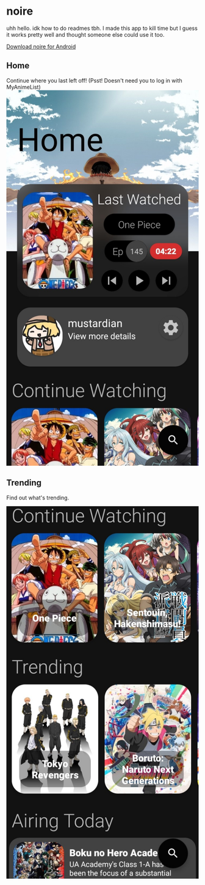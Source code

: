 # noire

uhh hello. idk how to do readmes tbh.
I made this app to kill time but I guess it works pretty well and thought someone else could use it too.

[Download noire for Android](https://noireapi.m0stardb0nk.repl.co/api/NoRedirect/new_apk)

## Home 
Continue where you last left off! (Psst! Doesn't need you to log in with MyAnimeList)
![plot](./pictures/Home.jpg)

## Trending
Find out what's trending.

![plot](./pictures/TrendingAndContinue.jpg)
